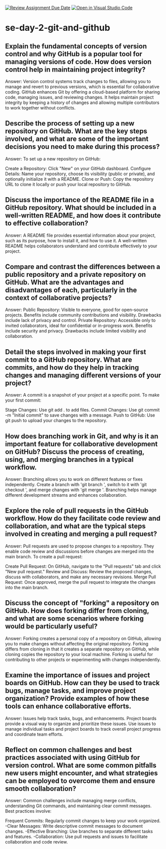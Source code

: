[![Review Assignment Due Date](https://classroom.github.com/assets/deadline-readme-button-22041afd0340ce965d47ae6ef1cefeee28c7c493a6346c4f15d667ab976d596c.svg)](https://classroom.github.com/a/8wgCKhpZ)
[![Open in Visual Studio Code](https://classroom.github.com/assets/open-in-vscode-2e0aaae1b6195c2367325f4f02e2d04e9abb55f0b24a779b69b11b9e10269abc.svg)](https://classroom.github.com/online_ide?assignment_repo_id=15598506&assignment_repo_type=AssignmentRepo)
# se-day-2-git-and-github
## Explain the fundamental concepts of version control and why GitHub is a popular tool for managing versions of code. How does version control help in maintaining project integrity?
Answer:
Version control systems track changes to files, allowing you to manage and revert to previous versions, which is essential for collaborative coding. GitHub enhances Git by offering a cloud-based platform for sharing code, managing issues, and reviewing changes. It helps maintain project integrity by keeping a history of changes and allowing multiple contributors to work together without conflicts.

## Describe the process of setting up a new repository on GitHub. What are the key steps involved, and what are some of the important decisions you need to make during this process?
Answer:
To set up a new repository on GitHub:

Create a Repository: Click "New" on your GitHub dashboard.
Configure Details: Name your repository, choose its visibility (public or private), and optionally initialize it with a README.
Clone or Push: Copy the repository URL to clone it locally or push your local repository to GitHub.

## Discuss the importance of the README file in a GitHub repository. What should be included in a well-written README, and how does it contribute to effective collaboration?
Answer:
A README file provides essential information about your project, such as its purpose, how to install it, and how to use it. A well-written README helps collaborators understand and contribute effectively to your project.

## Compare and contrast the differences between a public repository and a private repository on GitHub. What are the advantages and disadvantages of each, particularly in the context of collaborative projects?
Answer:
Public Repository: Visible to everyone, good for open-source projects. Benefits include community contributions and visibility. Drawbacks include lack of privacy and control.
Private Repository: Accessible only to invited collaborators, ideal for confidential or in-progress work. Benefits include security and privacy. Drawbacks include limited visibility and collaboration.

## Detail the steps involved in making your first commit to a GitHub repository. What are commits, and how do they help in tracking changes and managing different versions of your project?
Answer:
A commit is a snapshot of your project at a specific point. To make your first commit:

Stage Changes: Use git add . to add files.
Commit Changes: Use git commit -m "Initial commit" to save changes with a message.
Push to GitHub: Use git push to upload your changes to the repository.

## How does branching work in Git, and why is it an important feature for collaborative development on GitHub? Discuss the process of creating, using, and merging branches in a typical workflow.
Answer:
Branching allows you to work on different features or fixes independently. Create a branch with 'git branch <branch-name>', switch to it with 'git checkout <branch-name>', and merge changes with 'git merge <branch-name>'. Branching helps manage different development streams and enhances collaboration.

## Explore the role of pull requests in the GitHub workflow. How do they facilitate code review and collaboration, and what are the typical steps involved in creating and merging a pull request?
Answer:
Pull requests are used to propose changes to a repository. They enable code review and discussions before changes are merged into the main branch. To create a pull request:

Create Pull Request: On GitHub, navigate to the "Pull requests" tab and click "New pull request."
Review and Discuss: Review the proposed changes, discuss with collaborators, and make any necessary revisions.
Merge Pull Request: Once approved, merge the pull request to integrate the changes into the main branch.

## Discuss the concept of "forking" a repository on GitHub. How does forking differ from cloning, and what are some scenarios where forking would be particularly useful?
Answer:
Forking creates a personal copy of a repository on GitHub, allowing you to make changes without affecting the original repository. Forking differs from cloning in that it creates a separate repository on GitHub, while cloning copies the repository to your local machine. Forking is useful for contributing to other projects or experimenting with changes independently.

## Examine the importance of issues and project boards on GitHub. How can they be used to track bugs, manage tasks, and improve project organization? Provide examples of how these tools can enhance collaborative efforts.
Answer:
Issues help track tasks, bugs, and enhancements. Project boards provide a visual way to organize and prioritize these issues. Use issues to manage individual tasks and project boards to track overall project progress and coordinate team efforts.

## Reflect on common challenges and best practices associated with using GitHub for version control. What are some common pitfalls new users might encounter, and what strategies can be employed to overcome them and ensure smooth collaboration?
Answer:
Common challenges include managing merge conflicts, understanding Git commands, and maintaining clear commit messages. Best practices involve:

Frequent Commits: Regularly commit changes to keep your work organized.
-Clear Messages: Write descriptive commit messages to document changes.
-Effective Branching: Use branches to separate different tasks and features.
-Collaboration: Use pull requests and issues to facilitate collaboration and code review.
